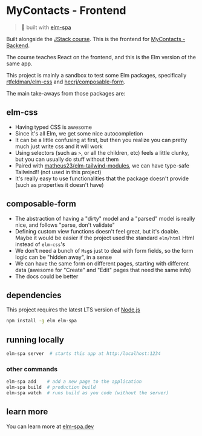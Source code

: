# MyContacts - Frontend

> 🌳  built with [elm-spa](https://elm-spa.dev)

Built alongside the [JStack course](https://jstack.com.br/).
This is the frontend for [MyContacts - Backend](https://github.com/NeoVier/mycontacts-backend).

The course teaches React on the frontend, and this is the Elm version of the same app.

This project is mainly a sandbox to test some Elm packages, specifically
[rtfeldman/elm-css](https://package.elm-lang.org/packages/rtfeldman/elm-css/latest/)
and [hecrj/composable-form](https://package.elm-lang.org/packages/hecrj/composable-form/latest/).

The main take-aways from those packages are:

## elm-css

- Having typed CSS is awesome
- Since it's all Elm, we get some nice autocompletion
- It can be a little confusing at first, but then you realize you can pretty much just write css and it will work
- Using selectors (such as `>`, or all the children, etc) feels a little clunky, but you can usually do stuff without them
- Paired with [matheus23/elm-tailwind-modules](https://github.com/matheus23/elm-tailwind-modules), we can have type-safe Tailwind!! (not used in this project)
- It's really easy to use functionalities that the package doesn't provide (such as properties it doesn't have)

## composable-form

- The abstraction of having a "dirty" model and a "parsed" model is really nice, and follows "parse, don't validate"
- Defining custom view functions doesn't feel great, but it's doable. Maybe it would be easier if the project used the standard `elm/html` Html instead of `elm-css`'s
- We don't need a bunch of `Msg`s just to deal with form fields, so the form logic can be "hidden away", in a sense
- We can have the same form on different pages, starting with different data (awesome for "Create" and "Edit" pages that need the same info)
- The docs could be better

## dependencies

This project requires the latest LTS version of [Node.js](https://nodejs.org/)

```bash
npm install -g elm elm-spa
```

## running locally

```bash
elm-spa server  # starts this app at http:/localhost:1234
```

### other commands

```bash
elm-spa add    # add a new page to the application
elm-spa build  # production build
elm-spa watch  # runs build as you code (without the server)
```

## learn more

You can learn more at [elm-spa.dev](https://elm-spa.dev)
